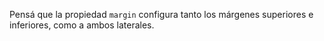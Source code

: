 Pensá que la propiedad  `margin` configura tanto los márgenes superiores e inferiores, como a ambos laterales. 
